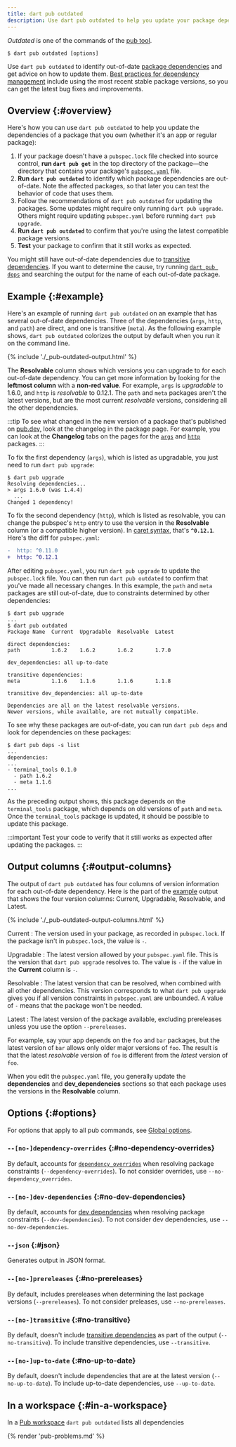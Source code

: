 ```yaml
---
title: dart pub outdated
description: Use dart pub outdated to help you update your package dependencies.
---
```


_Outdated_ is one of the commands of the [pub tool](/tools/pub/cmd).

```plaintext
$ dart pub outdated [options]
```

Use `dart pub outdated` to identify out-of-date [package dependencies][]
and get advice on how to update them.
[Best practices for dependency management][best practices]
include using the most recent stable package versions,
so you can get the latest bug fixes and improvements.

## Overview {:#overview}

Here's how you can use `dart pub outdated` to help you
update the dependencies of a package that you own
(whether it's an app or regular package):

1. If your package doesn't have a `pubspec.lock` file
   checked into source control,
   **run `dart pub get`** in the top directory of the package—the
   directory that contains your package's
   [`pubspec.yaml`](/tools/pub/pubspec) file.
2. **Run `dart pub outdated`**
   to identify which package dependencies are out-of-date.
   Note the affected packages,
   so that later you can test the behavior of code that uses them.
3. Follow the recommendations of `dart pub outdated` for updating the packages.
   Some updates might require only running `dart pub upgrade`.
   Others might require updating `pubspec.yaml`
   before running `dart pub upgrade`.
4. **Run `dart pub outdated`** to confirm that you're using
   the latest compatible package versions.
5. **Test** your package to confirm that it still works as expected.

You might still have out-of-date dependencies due to
[transitive dependencies][].
If you want to determine the cause,
try running [`dart pub deps`][] and searching the output for
the name of each out-of-date package.


## Example {:#example}

Here's an example of running `dart pub outdated` on
an example that has several out-of-date dependencies.
Three of the dependencies (`args`, `http`, and `path`) are direct,
and one is transitive (`meta`).
As the following example shows,
`dart pub outdated` colorizes the output by default
when you run it on the command line.

{% include './_pub-outdated-output.html' %}

The **Resolvable** column shows which versions you can upgrade to
for each out-of-date dependency.
You can get more information by looking for
the **leftmost column** with a **non-red value**.
For example, `args` is _upgradable_ to 1.6.0,
and `http` is _resolvable_ to 0.12.1.
The `path` and `meta` packages aren't the latest versions,
but are the most current _resolvable_ versions,
considering all the other dependencies.

:::tip
To see what changed in the new version of a package
that's published on [pub.dev,]({{site.pub}})
look at the changelog in the package page.
For example, you can look at the **Changelog** tabs on the pages for the
[`args`][] and [`http`][] packages.
:::

To fix the first dependency (`args`),
which is listed as upgradable,
you just need to run `dart pub upgrade`:

```console
$ dart pub upgrade
Resolving dependencies...
> args 1.6.0 (was 1.4.4)
  ...
Changed 1 dependency!
```

To fix the second dependency (`http`),
which is listed as resolvable,
you can change the pubspec's `http` entry to use
the version in the **Resolvable** column
(or a compatible higher version).
In [caret syntax][], that's **`^0.12.1`**.
Here's the diff for `pubspec.yaml`:

```diff
-  http: ^0.11.0
+  http: ^0.12.1
```

After editing `pubspec.yaml`, you run `dart pub upgrade` to
update the `pubspec.lock` file.
You can then run `dart pub outdated` to confirm that
you've made all necessary changes.
In this example, the `path` and `meta` packages are still out-of-date,
due to constraints determined by other dependencies:

```console
$ dart pub upgrade
...
$ dart pub outdated
Package Name  Current  Upgradable  Resolvable  Latest

direct dependencies:
path          1.6.2    1.6.2       1.6.2       1.7.0

dev_dependencies: all up-to-date

transitive dependencies:
meta          1.1.6    1.1.6       1.1.6       1.1.8

transitive dev_dependencies: all up-to-date

Dependencies are all on the latest resolvable versions.
Newer versions, while available, are not mutually compatible.
```

To see why these packages are out-of-date, you can run `dart pub deps`
and look for dependencies on these packages:

```console
$ dart pub deps -s list
...
dependencies:
...
- terminal_tools 0.1.0
  - path 1.6.2
  - meta 1.1.6
...
```

As the preceding output shows,
this package depends on the `terminal_tools` package,
which depends on old versions of `path` and `meta`.
Once the `terminal_tools` package is updated,
it should be possible to update this package.

:::important
Test your code to verify that it still works as expected
after updating the packages.
:::


## Output columns {:#output-columns}

The output of `dart pub outdated` has four columns of version information
for each out-of-date dependency.
Here is the part of the [example](#example) output
that shows the four version columns:
Current, Upgradable, Resolvable, and Latest.

{% include './_pub-outdated-output-columns.html' %}

Current
: The version used in your package, as recorded in `pubspec.lock`.
  If the package isn't in `pubspec.lock`,
  the value is `-`.

Upgradable
: The latest version allowed by your `pubspec.yaml` file.
  This is the version that `dart pub upgrade` resolves to.
  The value is `-` if the value in the **Current** column is `-`.

Resolvable
: The latest version that can be resolved,
  when combined with all other dependencies.
  This version corresponds to what `dart pub upgrade` gives you
  if all version constraints in `pubspec.yaml` are unbounded.
  A value of `-` means that the package won't be needed.

Latest
: The latest version of the package available,
  excluding prereleases unless you use the option `--prereleases`.

For example, say your app depends on the `foo` and `bar` packages,
but the latest version of `bar` allows only older major versions of `foo`.
The result is that the latest _resolvable_ version of `foo`
is different from the _latest_ version of `foo`.

When you edit the `pubspec.yaml` file,
you generally update the **dependencies** and **dev_dependencies** sections
so that each package uses the versions in the **Resolvable** column.

## Options {:#options}

For options that apply to all pub commands, see
[Global options](/tools/pub/cmd#global-options).

### `--[no-]dependency-overrides` {:#no-dependency-overrides}

By default, accounts for [`dependency_overrides`][]
when resolving package constraints (`--dependency-overrides`).
To not consider overrides, use `--no-dependency_overrides`.

### `--[no-]dev-dependencies` {:#no-dev-dependencies}

By default, accounts for [dev dependencies][dev dependency]
when resolving package constraints (`--dev-dependencies`).
To not consider dev dependencies, use `--no-dev-dependencies`.

### `--json` {:#json}

Generates output in JSON format.

### `--[no-]prereleases` {:#no-prereleases}

By default, includes prereleases
when determining the last package versions (`--prereleases`).
To not consider preleases, use `--no-prereleases`.

### `--[no-]transitive` {:#no-transitive}

By default, doesn't include [transitive dependencies][]
as part of the output (`--no-transitive`).
To include transitive dependencies, use `--transitive`.

### `--[no-]up-to-date` {:#no-up-to-date}

By default, doesn't include dependencies that
are at the latest version (`--no-up-to-date`).
To include up-to-date dependencies, use `--up-to-date`.


## In a workspace {:#in-a-workspace}

In a [Pub workspace](/tools/pub/workspaces) `dart pub outdated` lists
all dependencies 

{% render 'pub-problems.md' %}

[`args`]: {{site.pub-pkg}}/args
[best practices]: /tools/pub/dependencies#best-practices
[caret syntax]: /tools/pub/dependencies#version-constraints
[dev dependency]: /tools/pub/dependencies#dev-dependencies
[`dependency_overrides`]: /tools/pub/dependencies#dependency-overrides
[package dependencies]: /tools/pub/dependencies
[`http`]: {{site.pub-pkg}}/http
[`dart pub deps`]: /tools/pub/cmd/pub-deps
[transitive dependencies]: /tools/pub/glossary#transitive-dependency